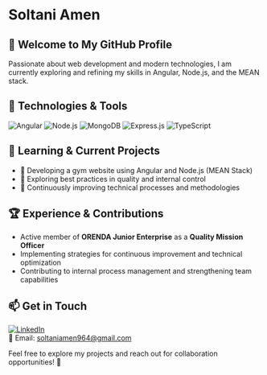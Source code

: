 # Soltani Amen

## 👋 Welcome to My GitHub Profile

Passionate about web development and modern technologies, I am currently exploring and refining my skills in Angular, Node.js, and the MEAN stack.

## 🚀 Technologies & Tools

![Angular](https://img.shields.io/badge/Angular-DD0031?style=for-the-badge&logo=angular&logoColor=white)
![Node.js](https://img.shields.io/badge/Node.js-43853D?style=for-the-badge&logo=node.js&logoColor=white)
![MongoDB](https://img.shields.io/badge/MongoDB-4EA94B?style=for-the-badge&logo=mongodb&logoColor=white)
![Express.js](https://img.shields.io/badge/Express.js-000000?style=for-the-badge&logo=express&logoColor=white)
![TypeScript](https://img.shields.io/badge/TypeScript-007ACC?style=for-the-badge&logo=typescript&logoColor=white)

## 🌱 Learning & Current Projects

- 📌 Developing a gym website using Angular and Node.js (MEAN Stack)
- 📌 Exploring best practices in quality and internal control
- 📌 Continuously improving technical processes and methodologies

## 🏆 Experience & Contributions

- Active member of **ORENDA Junior Enterprise** as a **Quality Mission Officer**
- Implementing strategies for continuous improvement and technical optimization
- Contributing to internal process management and strengthening team capabilities

## 📫 Get in Touch

[![LinkedIn](https://img.shields.io/badge/LinkedIn-0A66C2?style=for-the-badge&logo=linkedin&logoColor=white)](https://www.linkedin.com/in/soltani-amen/)  
📧 Email: [soltaniamen964@gmail.com ](mailto:soltaniamen964@gmail.com)  

Feel free to explore my projects and reach out for collaboration opportunities! 🚀

